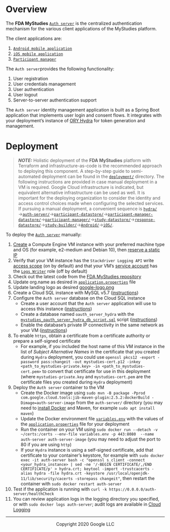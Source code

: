 <!--
 Copyright 2020 Google LLC
 Use of this source code is governed by an MIT-style
 license that can be found in the LICENSE file or at
 https://opensource.org/licenses/MIT.
-->

# Overview
The **FDA MyStudies** [`Auth server`](../auth-server/) is the centralized authentication mechanism for the various client applications of the MyStudies platform.
 
The client applications are:
1. [`Android mobile application`](../Android/)
1. [`iOS mobile application`](../iOS/)
1. [`Participant manager`](../participant-manager/)
 
The `Auth server`provides the following functionality:
1. User registration
1. User credentials management
1. User authentication
1. User logout
1. Server-to-server authentication support
 
The `Auth server` identity management application is built as a Spring Boot application that implements user login and consent flows. It integrates with your deployment’s instance of [ORY Hydra](https://www.ory.sh/hydra/) for token generation and management.
 
# Deployment
> **_NOTE:_** Holistic deployment of the **FDA MyStudies** platform with Terraform and infrastructure-as-code is the recommended approach to deploying this component. A step-by-step guide to semi-automated deployment can be found in the [`deployment/`](/deployment) directory. The following instructions are provided in case manual deployment in a VM is required. Google Cloud infrastructure is indicated, but equivalent alternative infrastructure can be used as well. It is important for the deploying organization to consider the identity and access control choices made when configuring the selected services. If pursuing a manual deployment, a convenient sequence is [`hydra/`](/hydra)&rarr;[`auth-server/`](/auth-server/)&rarr;[`participant-datastore/`](/participant-datastore/)&rarr;[`participant-manager-datastore/`](/participant-manager-datastore/)&rarr;[`participant-manager/`](/participant-manager/)&rarr;[`study-datastore/`](/study-datastore/)&rarr;[`response-datastore/`](/response-datastore/)&rarr;[`study-builder/`](/study-builder/)&rarr;[`Android/`](/Android/)&rarr;[`iOS/`](/iOS/).
 
To deploy the [`Auth server`](/auth-server/) manually:
1. [Create](https://cloud.google.com/compute/docs/instances/create-start-instance) a Compute Engine VM instance with your preferred machine type and OS (for example, e2-medium and Debian 10), then [reserve a static IP](https://cloud.google.com/compute/docs/ip-addresses/reserve-static-internal-ip-address)
1. Verify that your VM instance has the `Stackdriver Logging API` write [access scope](https://cloud.google.com/compute/docs/access/service-accounts#accesscopesiam) (on by default) and that your VM’s [service account](https://cloud.google.com/compute/docs/access/service-accounts#default_service_account) has the [`Logs Writer`](https://cloud.google.com/logging/docs/access-control) role (off by default) 
1. Check out the latest code from the [FDA MyStudies repository](https://github.com/GoogleCloudPlatform/fda-mystudies/)
1. Update org.name as desired in [`application.properties`](oauth-scim-service/src/main/resources/application.properties) file
1. Update landing logo as desired [google-logo.png](oauth-scim-service/src/main/resources/static/images/google-logo.png)
1. Create a Cloud SQL instance with MySQL v5.7 ([instructions](https://cloud.google.com/sql/docs/mysql/create-instance))
1. Configure the `Auth server` database on the Cloud SQL instance
    -    Create a user account that the `Auth server` application will use to access this instance ([instructions](https://cloud.google.com/sql/docs/mysql/create-manage-users))
    -    Create a database named `oauth_server_hydra` with the [`mystudies_oauth_server_hydra_db_script.sql`](sqlscript/mystudies_oauth_server_hydra_db_script.sql) script ([instructions](https://cloud.google.com/sql/docs/mysql/import-export/importing#importing_a_sql_dump_file))
    -   Enable the database’s private IP connectivity in the same network as your VM ([instructions](https://cloud.google.com/sql/docs/mysql/configure-private-ip))
1. To enable `https`, obtain a certificate from a certificate authority or prepare a self-signed certificate
    -   For example, if you included the host name of this VM instance in the list of *Subject Alternative Names* in the certificate that you created during `Hydra` deployment, you could use `openssl pkcs12 -export -password pass:changeit -out mystudies-cert.p12 -inkey <path_to_mystudies-private.key> -in <path_to_mystudies-cert.pem>` to convert that certificate for use in this deployment (where `mystudies-private.key` and `mystudies-cert.pem` are the certificate files you created during `Hydra` deployment)
1. Deploy the `Auth server` container to the VM
    -    Create the Docker image using `sudo mvn -B package -Pprod com.google.cloud.tools:jib-maven-plugin:2.5.2:dockerBuild -Dimage=auth-server-image` from the `auth-server/` directory (you may need to [install Docker](https://docs.docker.com/engine/install/debian/) and Maven, for example `sudo apt install maven`)
    -    Update the Docker environment file [`variables.env`](variables.env) with the values of the [`application.properties`](oauth-scim-service/src/main/resources/application.properties) file for your deployment
    -    Run the container on your VM using `sudo docker run --detach -v ~/certs:/certs --env-file variables.env -p 443:8080  --name auth-server auth-server-image` (you may need to adjust the port to 80 if you are using `http`)
    -    If your `Hydra` instance is using a self-signed certificate, add that certificate to your container’s keystore, for example with `sudo docker exec -it auth-server bash -c "openssl s_client -connect <your_hydra_instance> | sed -ne '/-BEGIN CERTIFICATE/,/END CERTIFICATE/p' > hydra.crt; keytool -import -trustcacerts -alias hydra -file hydra.crt -keystore /usr/local/openjdk-11/lib/security/cacerts -storepass changeit"`, then restart the container with `sudo docker restart auth-server`
1. Test if the application is running with `curl -k https://0.0.0.0/auth-server/healthCheck`
1. You can review application logs in the logging directory you specified, or with `sudo docker logs auth-server`; audit logs are available in [Cloud Logging](https://cloud.google.com/logging)

***
<p align="center">Copyright 2020 Google LLC</p>
